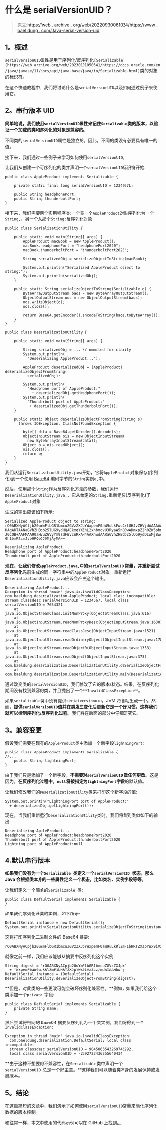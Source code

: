 # 什么是 serialVersionUID？

> 原文:[https://web . archive . org/web/20220930061024/https://www . bael dung . com/Java-serial-version-uid](https://web.archive.org/web/20220930061024/https://www.baeldung.com/java-serial-version-uid)

## **1。概述**

`serialVersionUID`属性是用于序列化/反序列化`[Serializable](https://web.archive.org/web/20230101050541/https://docs.oracle.com/en/java/javase/11/docs/api/java.base/java/io/Serializable.html)`类的对象的标识符。

在这个快速教程中，我们将讨论什么是`serialVersionUID`以及如何通过例子来使用它。

## **2。串行版本 UID**

**简单地说，我们使用`serialVersionUID`属性来记住`Serializable`类的版本，以验证一个加载的类和序列化的对象是兼容的。**

不同类的`serialVersionUID`属性是独立的。因此，不同的类没有必要具有唯一的值。

接下来，我们通过一些例子来学习如何使用`serialVersionUID`。

让我们从创建一个可序列化的类并声明一个`serialVersionUID`标识符开始:

```
public class AppleProduct implements Serializable {

    private static final long serialVersionUID = 1234567L;

    public String headphonePort;
    public String thunderboltPort;
}
```

接下来，我们需要两个实用程序类:一个将一个`AppleProduct`对象序列化为一个`String,`，另一个从那个`String:`反序列化对象

```
public class SerializationUtility {

    public static void main(String[] args) {
        AppleProduct macBook = new AppleProduct();
        macBook.headphonePort = "headphonePort2020";
        macBook.thunderboltPort = "thunderboltPort2020";

        String serializedObj = serializeObjectToString(macBook);

        System.out.println("Serialized AppleProduct object to string:");
        System.out.println(serializedObj);
    }

    public static String serializeObjectToString(Serializable o) {
        ByteArrayOutputStream baos = new ByteArrayOutputStream();
        ObjectOutputStream oos = new ObjectOutputStream(baos);
        oos.writeObject(o);
        oos.close();

        return Base64.getEncoder().encodeToString(baos.toByteArray());
    }
}
```

```
public class DeserializationUtility {

    public static void main(String[] args) {

        String serializedObj = ... // ommited for clarity
        System.out.println(
          "Deserializing AppleProduct...");

        AppleProduct deserializedObj = (AppleProduct) deSerializeObjectFromString(
          serializedObj);

        System.out.println(
          "Headphone port of AppleProduct:"
            + deserializedObj.getHeadphonePort());
        System.out.println(
          "Thunderbolt port of AppleProduct:"
           + deserializedObj.getThunderboltPort());
    }

    public static Object deSerializeObjectFromString(String s)
      throws IOException, ClassNotFoundException {

        byte[] data = Base64.getDecoder().decode(s);
        ObjectInputStream ois = new ObjectInputStream(
          new ByteArrayInputStream(data));
        Object o = ois.readObject();
        ois.close();
        return o;
    }
}
```

我们从运行`SerializationUtility.java`开始，它将`AppleProduct`对象保存(序列化)到一个使用 [Base64](https://web.archive.org/web/20230101050541/https://docs.oracle.com/en/java/javase/11/docs/api/java.base/java/util/Base64.html) 编码字节的`String`实例`e,`中。

然后，使用那个`String`作为反序列化方法的参数，我们运行`DeserializationUtility.java,`，它从给定的`String.`重新组装(反序列化)了`AppleProduct`对象

生成的输出应该如下所示:

```
Serialized AppleProduct object to string:
rO0ABXNyACljb20uYmFlbGR1bmcuZGVzZXJpYWxpemF0aW9uLkFwcGxlUHJvZHVjdAAAAAAAEta
HAgADTAANaGVhZHBob25lUG9ydHQAEkxqYXZhL2xhbmcvU3RyaW5nO0wADmxpZ2h0ZW5pbmdQb3
J0cQB+AAFMAA90aHVuZGVyYm9sdFBvcnRxAH4AAXhwdAARaGVhZHBob25lUG9ydDIwMjBwdAATd
Gh1bmRlcmJvbHRQb3J0MjAyMA==
```

```
Deserializing AppleProduct...
Headphone port of AppleProduct:headphonePort2020
Thunderbolt port of AppleProduct:thunderboltPort2020
```

**现在，让我们修改`AppleProduct.java,`中的`serialVersionUID`** **常量，并重新尝试反序列化**先前生成的同一字符串中的`AppleProduct`对象。重新运行`DeserializationUtility.java`应该会产生这个输出。

```
Deserializing AppleProduct...
Exception in thread "main" java.io.InvalidClassException: com.baeldung.deserialization.AppleProduct; local class incompatible: stream classdesc serialVersionUID = 1234567, local class serialVersionUID = 7654321
	at java.io.ObjectStreamClass.initNonProxy(ObjectStreamClass.java:616)
	at java.io.ObjectInputStream.readNonProxyDesc(ObjectInputStream.java:1630)
	at java.io.ObjectInputStream.readClassDesc(ObjectInputStream.java:1521)
	at java.io.ObjectInputStream.readOrdinaryObject(ObjectInputStream.java:1781)
	at java.io.ObjectInputStream.readObject0(ObjectInputStream.java:1353)
	at java.io.ObjectInputStream.readObject(ObjectInputStream.java:373)
	at com.baeldung.deserialization.DeserializationUtility.deSerializeObjectFromString(DeserializationUtility.java:24)
	at com.baeldung.deserialization.DeserializationUtility.main(DeserializationUtility.java:15)
```

通过改变类的`serialVersionUID`，我们修改了它的版本/状态。结果，在反序列化期间没有找到兼容的类，并且抛出了一个`**InvalidClassException**`。

如果`Serializable`类中没有提供`serialVersionUID`，JVM 将自动生成一个。然而，**提供`serialVersionUID`值并在类发生变化后更新它是一个好习惯，这样我们就可以控制序列化/反序列化过程**。我们将在后面的部分中仔细研究它。

## **3。兼容变更**

假设我们需要在现有的`AppleProduct`类中添加一个新字段`lightningPort`:

```
public class AppleProduct implements Serializable {
//...
    public String lightningPort;
}
```

由于我们只是添加了一个新字段，**不需要对`serialVersionUID` 做任何更改**。这是因为，**在反序列化过程中，`null`将被指定为`lightningPort`字段**的默认值。

让我们修改我们的`DeserializationUtility`类来打印这个新字段的值:

```
System.out.println("LightningPort port of AppleProduct:"
  + deserializedObj.getLightningPort());
```

现在，当我们重新运行`DeserializationUtility`类时，我们将看到类似如下的输出:

```
Deserializing AppleProduct...
Headphone port of AppleProduct:headphonePort2020
Thunderbolt port of AppleProduct:thunderboltPort2020
Lightning port of AppleProduct:null
```

## 4.默认串行版本

**如果我们没有为一个`Serializable `类定义一个`serialVersionUID `状态，那么 Java 会根据类本身的一些属性定义一个状态，比如类名、实例字段等等。**

让我们定义一个简单的`Serializable `类:

```
public class DefaultSerial implements Serializable {
}
```

如果我们序列化此类的实例，如下所示:

```
DefaultSerial instance = new DefaultSerial();
System.out.println(SerializationUtility.serializeObjectToString(instance));
```

这将打印序列化二进制文件的 Base64 摘要:

```
rO0ABXNyACpjb20uYmFlbGR1bmcuZGVzZXJpYWxpemF0aW9uLkRlZmF1bHRTZXJpYWx9iVz3Lz/mdAIAAHhw
```

就像之前一样，我们应该能够从摘要中反序列化这个实例:

```
String digest = "rO0ABXNyACpjb20uYmFlbGR1bmcuZGVzZXJpY" 
  + "WxpemF0aW9uLkRlZmF1bHRTZXJpYWx9iVz3Lz/mdAIAAHhw";
DefaultSerial instance = (DefaultSerial) DeserializationUtility.deSerializeObjectFromString(digest);
```

**但是，对此类的一些更改可能会破坏序列化兼容性。**例如，如果我们给这个类添加一个`private `字段:

```
public class DefaultSerial implements Serializable {
    private String name;
}
```

然后尝试将相同的 Base64 摘要反序列化为一个类实例，我们将得到一个`InvalidClassException:`

```
Exception in thread "main" java.io.InvalidClassException: 
  com.baeldung.deserialization.DefaultSerial; local class incompatible: 
  stream classdesc serialVersionUID = 9045863543269746292, 
  local class serialVersionUID = -2692722436255640434
```

**由于这种不想要的不兼容性，在`Serializable`类中声明一个`serialVersionUID `总是一个好主意。**这样我们可以随着类本身的发展保持或发展版本。

## **5。结论**

在这篇简短的文章中，我们演示了如何使用`serialVersionUID`常量来简化序列化数据的版本控制。

和往常一样，本文中使用的代码示例可以在 GitHub 上找到[。](https://web.archive.org/web/20230101050541/https://github.com/eugenp/tutorials/tree/master/core-java-modules/core-java-serialization/)